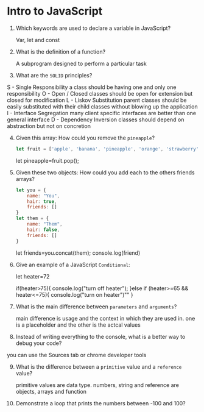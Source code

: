 # Intro to JavaScript
01. Which keywords are used to declare a variable in JavaScript?

    Var, let and const

02. What is the definition of a function?

    A subprogram designed to perform a particular task

03. What are the `SOLID` principles?

   S - Single Responsibility a class should be having one and only one responsibility
O - Open / Closed classes should be open for extension but closed for modification
L - Liskov Substitution parent classes should be easily substituted with their child classes without blowing up the application
I - Interface Segregation many client specific interfaces are better than one general interface
D - Dependency Inversion classes should depend on abstraction but not on concretion

04. Given this array: How could you remove the `pineapple`?

    ```js
    let fruit = ['apple', 'banana', 'pineapple', 'orange', 'strawberry']
    ```

    let pineapple=fruit.pop();
    

05. Given these two objects: How could you add each to the others friends arrays?

    ```js
    let you = {
        name: "You",
        hair: true,
        friends: []
    }
    let them = {
        name: "Them",
        hair: false,
        friends: []
    }
    ```

    let friends=you.concat(them);
    console.log(friend)

06. Give an example of a JavaScript `Conditional`:

    let heater=72

    if(heater>75){
        console.log("turn off heater");
    }else if (heater>=65 && heater<=75){
        console.log("turn on heater")""
    }

07. What is the main difference between `parameters` and `arguments`?

    main  difference is usage and the context in which they are used  in. one is a placeholder and the other is the actcal values 

08. Instead of writing everything to the console, what is a better way to debug your code?

   you can use the Sources tab or chrome developer tools

09. What is the difference between a `primitive` value and a `reference` value?

    primitive values are data type. numbers, string and reference are objects, arrays and function

10. Demonstrate a loop that prints the numbers between -100 and 100?

   
